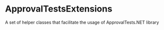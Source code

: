 # ApprovalTestsExtensions
A set of helper classes that facilitate the usage of ApprovalTests.NET library
